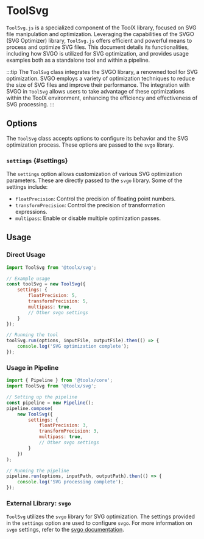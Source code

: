 # ToolSvg

`ToolSvg.js` is a specialized component of the ToolX library, focused on SVG file manipulation and optimization. Leveraging the capabilities of the SVGO (SVG Optimizer) library, `ToolSvg.js` offers efficient and powerful means to process and optimize SVG files. This document details its functionalities, including how SVGO is utilized for SVG optimization, and provides usage examples both as a standalone tool and within a pipeline.

:::tip
The `ToolSvg` class integrates the SVGO library, a renowned tool for SVG optimization. SVGO employs a variety of optimization techniques to reduce the size of SVG files and improve their performance. The integration with SVGO in `ToolSvg` allows users to take advantage of these optimizations within the ToolX environment, enhancing the efficiency and effectiveness of SVG processing.
:::

## Options

The `ToolSvg` class accepts options to configure its behavior and the SVG optimization process. These options are passed to the `svgo` library.

### `settings` {#settings}

The `settings` option allows customization of various SVG optimization parameters. These are directly passed to the `svgo` library. Some of the settings include:

- `floatPrecision`: Control the precision of floating point numbers.
- `transformPrecision`: Control the precision of transformation expressions.
- `multipass`: Enable or disable multiple optimization passes.

## Usage

### Direct Usage

```js
import ToolSvg from '@toolx/svg';

// Example usage
const toolSvg = new ToolSvg({
    settings: {
        floatPrecision: 5,
        transformPrecision: 5,
        multipass: true,
        // Other svgo settings
    }
});

// Running the tool
toolSvg.run(options, inputFile, outputFile).then(() => {
    console.log('SVG optimization complete');
});
```

### Usage in Pipeline

```js
import { Pipeline } from '@toolx/core';
import ToolSvg from '@toolx/svg';

// Setting up the pipeline
const pipeline = new Pipeline();
pipeline.compose(
    new ToolSvg({
        settings: {
            floatPrecision: 3,
            transformPrecision: 3,
            multipass: true,
            // Other svgo settings
        }
    })
);

// Running the pipeline
pipeline.run(options, inputPath, outputPath).then(() => {
    console.log('SVG processing complete');
});
```

### External Library: `svgo`

`ToolSvg` utilizes the `svgo` library for SVG optimization. The settings provided in the `settings` option are used to configure `svgo`. For more information on `svgo` settings, refer to the [svgo documentation](https://github.com/svg/svgo).

